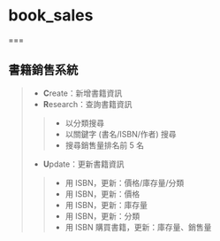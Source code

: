 # book_sales
===
## 書籍銷售系統
> - **C**reate：新增書籍資訊
> - **R**esearch：查詢書籍資訊
>> - 以分類搜尋
>> - 以關鍵字 (書名/ISBN/作者) 搜尋
>> - 搜尋銷售量排名前 5 名
>- **U**pdate：更新書籍資訊
>> - 用 ISBN，更新：價格/庫存量/分類
>> - 用 ISBN，更新：價格
>> - 用 ISBN，更新：庫存量
>> - 用 ISBN，更新：分類
>> - 用 ISBN 購買書籍，更新：庫存量、銷售量
